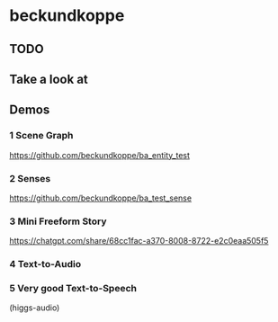 # beckundkoppe

## TODO

## Take a look at

## Demos
### 1 Scene Graph
https://github.com/beckundkoppe/ba_entity_test

### 2 Senses
https://github.com/beckundkoppe/ba_test_sense

### 3 Mini Freeform Story
https://chatgpt.com/share/68cc1fac-a370-8008-8722-e2c0eaa505f5

### 4 Text-to-Audio

### 5 Very good Text-to-Speech
(higgs-audio)

